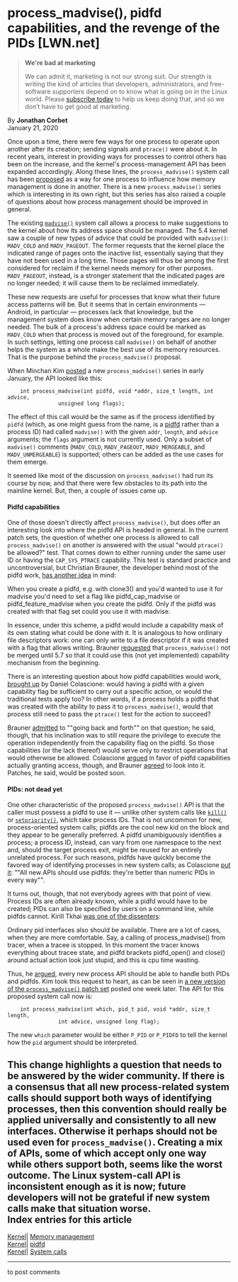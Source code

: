 # process_madvise(), pidfd capabilities, and the revenge of the PIDs [LWN.net]

> **We're bad at marketing**
> 
> We can admit it, marketing is not our strong suit. Our strength is writing the kind of articles that developers, administrators, and free-software supporters depend on to know what is going on in the Linux world. Please [subscribe today](/Promo/nsn-bad/subscribe) to help us keep doing that, and so we don’t have to get good at marketing. 

By **Jonathan Corbet**  
January 21, 2020 

Once upon a time, there were few ways for one process to operate upon another after its creation; sending signals and `ptrace()` were about it. In recent years, interest in providing ways for processes to control others has been on the increase, and the kernel's process-management API has been expanded accordingly. Along these lines, the `process_madvise()` system call has been [proposed](/Articles/789153/) as a way for one process to influence how memory management is done in another. There is a new `process_madvise()` series which is interesting in its own right, but this series has also raised a couple of questions about how process management should be improved in general. 

The existing [`madvise()`](http://man7.org/linux/man-pages/man2/madvise.2.html) system call allows a process to make suggestions to the kernel about how its address space should be managed. The 5.4 kernel saw a couple of new types of advice that could be provided with `madvise()`: `MADV_COLD` and `MADV_PAGEOUT`. The former requests that the kernel place the indicated range of pages onto the inactive list, essentially saying that they have not been used in a long time. Those pages will thus be among the first considered for reclaim if the kernel needs memory for other purposes. `MADV_PAGEOUT`, instead, is a stronger statement that the indicated pages are no longer needed; it will cause them to be reclaimed immediately. 

These new requests are useful for processes that know what their future access patterns will be. But it seems that in certain environments — Android, in particular — processes lack that knowledge, but the management system does know when certain memory ranges are no longer needed. The bulk of a process's address space could be marked as `MADV_COLD` when that process is moved out of the foreground, for example. In such settings, letting one process call `madvise()` on behalf of another helps the system as a whole make the best use of its memory resources. That is the purpose behind the `process_madvise()` proposal. 

When Minchan Kim [posted](/ml/linux-kernel/20200110213433.94739-3-minchan@kernel.org/) a new `process_madvise()` series in early January, the API looked like this: 
    
    
        int process_madvise(int pidfd, void *addr, size_t length, int advice,
        			unsigned long flags);
    

The effect of this call would be the same as if the process identified by `pidfd` (which, as one might guess from the name, is a [pidfd](/Articles/794707/) rather than a process ID) had called `madvise()` with the given `addr`, `length`, and `advice` arguments; the `flags` argument is not currently used. Only a subset of `madvise()` comments (`MADV_COLD`, `MADV_PAGEOUT`, `MADV_MERGEABLE`, and `MADV_UNMERGEABLE`) is supported; others can be added as the use cases for them emerge. 

It seemed like most of the discussion on `process_madvise()` had run its course by now, and that there were few obstacles to its path into the mainline kernel. But, then, a couple of issues came up. 

#### Pidfd capabilities

One of those doesn't directly affect `process_madvise()`, but does offer an interesting look into where the pidfd API is headed in general. In the current patch sets, the question of whether one process is allowed to call `process_madvise()` on another is answered with the usual "would `ptrace()` be allowed?" test. That comes down to either running under the same user ID or having the `CAP_SYS_PTRACE` capability. This test is standard practice and uncontroversial, but Christian Brauner, the developer behind most of the pidfd work, [has another idea](/ml/linux-kernel/20200113191046.2tidyvc544zvchek@wittgenstein/) in mind: 

When you create a pidfd, e.g. with clone3() and you'd wanted to use it for madvise you'd need to set a flag like pidfd_cap_madvise or pidfd_feature_madvise when you create the pidfd. Only if the pidfd was created with that flag set could you use it with madvise. 

In essence, under this scheme, a pidfd would include a capability mask of its own stating what could be done with it. It is analogous to how ordinary file descriptors work: one can only write to a file descriptor if it was created with a flag that allows writing. Brauner [requested](/ml/linux-kernel/20200113104256.5ujbplyec2sk4onn@wittgenstein/) that `process_madvise()` not be merged until 5.7 so that it could use this (not yet implemented) capability mechanism from the beginning. 

There is an interesting question about how pidfd capabilities would work, [brought up](/ml/linux-kernel/CAKOZuev5k3EquMd-6VbvruahjjtxQzRhUVo2ttgVyk+yYz9aOA@mail.gmail.com/) by Daniel Colascione: would having a pidfd with a given capability flag be sufficient to carry out a specific action, or would the traditional tests apply too? In other words, if a process holds a pidfd that was created with the ability to pass it to `process_madvise()`, would that process still need to pass the `ptrace()` test for the action to succeed? 

Brauner [admitted](/ml/linux-kernel/20200113204237.ew6nn4ohxu7auw3u@wittgenstein/) to ""going back and forth"" on that question; he said, though, that his inclination was to still require the privilege to execute the operation independently from the capability flag on the pidfd. So those capabilities (or the lack thereof) would serve only to restrict operations that would otherwise be allowed. Colascione [argued](/ml/linux-kernel/CAKOZueu=U4c2URaq8Pz-B00XV+TxaKwHRNXv3BUiDbQrLQpJ3A@mail.gmail.com/) in favor of pidfd capabilities actually granting access, though, and Brauner [agreed](/ml/linux-kernel/20200114192056.b6wi4adsps6xi4t4@wittgenstein/) to look into it. Patches, he said, would be posted soon. 

#### PIDs: not dead yet

One other characteristic of the proposed `process_madvise()` API is that the caller must possess a pidfd to use it — unlike other system calls like [`kill()`](http://man7.org/linux/man-pages/man2/kill.2.html) or [`setpriority()`](http://man7.org/linux/man-pages/man2/setpriority.2.html), which take process IDs. That is not uncommon for new, process-oriented system calls; pidfds are the cool new kid on the block and they appear to be generally preferred. A pidfd unambiguously identifies a process; a process ID, instead, can vary from one namespace to the next and, should the target process exit, might be reused for an entirely unrelated process. For such reasons, pidfds have quickly become the favored way of identifying processes in new system calls; as Colascione [put it](/ml/linux-kernel/CAKOZuevwbQvrFWqy5GOm4RXuGszKLBvRs9i-KbAi3nPcHhwvSw@mail.gmail.com/): ""All new APIs should use pidfds: they're better than numeric PIDs in every way"". 

It turns out, though, that not everybody agrees with that point of view. Process IDs are often already known, while a pidfd would have to be created; PIDs can also be specified by users on a command line, while pidfds cannot. Kirill Tkhai [was one of the dissenters](/ml/linux-kernel/3eec2097-75a3-1e1d-06d9-44ee5eaf1312@virtuozzo.com/): 

Ordinary pid interfaces also should be available. There are a lot of cases, when they are more comfortable. Say, a calling of process_madvise() from tracer, when a tracee is stopped. In this moment the tracer knows everything about tracee state, and pidfd brackets pidfd_open() and close() around actual action look just stupid, and this is cpu time wasting. 

Thus, he [argued](/ml/linux-kernel/9d849087-3359-c4ab-fbec-859e8186c509@virtuozzo.com/), every new process API should be able to handle both PIDs and pidfds. Kim took this request to heart, as can be seen in [a new version of the `process_madvise()` patch set](/ml/linux-kernel/20200116235953.163318-1-minchan@kernel.org/) posted one week later. The API for this proposed system call now is: 
    
    
        int process_madvise(int which, pid_t pid, void *addr, size_t length,
        			int advice, unsigned long flag);
    

The new `which` parameter would be either `P_PID` or `P_PIDFD` to tell the kernel how the `pid` argument should be interpreted. 

This change highlights a question that needs to be answered by the wider community. If there is a consensus that all new process-related system calls should support both ways of identifying processes, then this convention should really be applied universally and consistently to all new interfaces. Otherwise it perhaps should not be used even for `process_madvise()`. Creating a mix of APIs, some of which accept only one way while others support both, seems like the worst outcome. The Linux system-call API is inconsistent enough as it is now; future developers will not be grateful if new system calls make that situation worse.  
Index entries for this article  
---  
[Kernel](/Kernel/Index)| [Memory management](/Kernel/Index#Memory_management)  
[Kernel](/Kernel/Index)| [pidfd](/Kernel/Index#pidfd)  
[Kernel](/Kernel/Index)| [System calls](/Kernel/Index#System_calls)  
  


* * *

to post comments 
